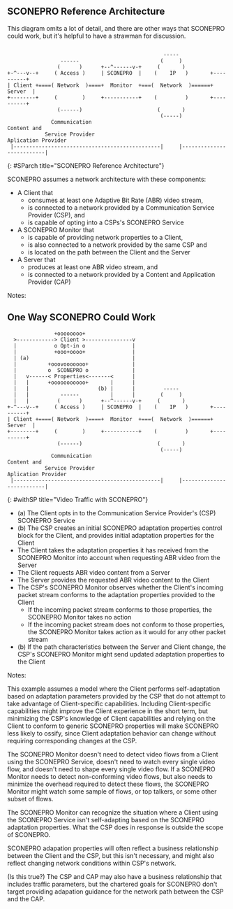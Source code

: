 ## SCONEPRO Reference Architecture

This diagram omits a lot of detail, and there are other ways that SCONEPRO could work, but it's helpful to have a strawman for discussion.

~~~~~~~~

                                                  ----- 
                 ------                          (     )              
                (      )      +--^------v-+     (       )             
+-^---v--+     ( Access )     | SCONEPRO  |    (    IP   )       +----------+
| Client +====( Network  )====+  Monitor  +===(  Network  )======+  Server  |
+--------+     (        )     +-----------+    (         )       +----------+
                (------)                        (       )         
                                                 (-----)
              Communication                                      Content and 
            Service Provider                                 Aplication Provider
 |-----------------------------------------------|     |--------------------------|
~~~~~~~~
{: #SParch title="SCONEPRO Reference Architecture"}

SCONEPRO assumes a network architecture with these components:

* A Client that 
    * consumes at least one Adaptive Bit Rate (ABR) video stream, 
    * is connected to a network provided by a Communication Service Provider (CSP), and
    * is capable of opting into a CSPs's SCONEPRO Service 
* A SCONEPRO Monitor that 
    * is capable of providing network properties to a Client, 
    * is also connected to a network provided by the same CSP and 
    * is located on the path between the Client and the Server
* A Server that 
    * produces at least one ABR video stream, and
    * is connected to a network provided by a Content and Application Provider (CAP)

Notes: 

## One Way SCONEPRO Could Work

~~~~~~~~
               +oooooooo+ 
  >------------> Client >---------------v
  |            o Opt-in o               |
  |            +ooo+oooo+               |  
  | (a)                                 |
  |          +ooovooooooo+              |
  |          o  SCONEPRO o              |
  |   v------< Properties<-------<      |
  |   |      +ooooooooooo+       |      |
  |   |                      (b) |      |         ----- 
  |   |          ------          |      |        (     )              
  |   |         (      )      +--^------v-+     (       )             
+-^---v--+     ( Access )     | SCONEPRO  |    (    IP   )       +----------+
| Client +====( Network  )====+  Monitor  +===(  Network  )======+  Server  |
+--------+     (        )     +-----------+    (         )       +----------+
                (------)                        (       )         
                                                 (-----)
              Communication                                      Content and 
            Service Provider                                 Aplication Provider
 |-----------------------------------------------|     |--------------------------|
~~~~~~~~
{: #withSP title="Video Traffic with SCONEPRO"}

* (a) The Client opts in to the Communication Service Provider's (CSP) SCONEPRO Service
* (b) The CSP creates an initial SCONEPRO adaptation properties control block for the Client, and provides initial adaptation properties for the Client
* The Client takes the adaptation properties it has received from the SCONEPRO Monitor into account when requesting ABR video from the Server
* The Client requests ABR video content from a Server
* The Server provides the requested ABR video content to the Client
* The CSP's SCONEPRO Monitor observes whether the Client's incoming packet stream conforms to the adaptation properties provided to the Client
   * If the incoming packet stream conforms to those properties, the SCONEPRO Monitor takes no action
   * If the incoming packet stream does not conform to those properties, the SCONEPRO Monitor takes action as it would for any other packet stream
* (b) If the path characteristics between the Server and Client change, the CSP's SCONEPRO Monitor might send updated adaptation properties to the Client

Notes: 

This example assumes a model where the Client performs self-adaptation based on adaptation parameters provided by the CSP that do not attempt to take advantage of Client-specific capabilities. Including Client-specific capabilities might improve the Client experience in the short term, but minimizing the CSP's knowledge of Client capabilities and relying on the Client to conform to generic SCONEPRO properties will make SCONEPRO less likely to ossify, since Client adaptation behavior can change without requiring corresponding changes at the CSP.

The SCONEPRO Monitor doesn't need to detect video flows from a Client using the SCONEPRO Service, doesn't need to watch every single video flow, and doesn't need to shape every single video flow. If a SCONEPRO Monitor needs to detect non-conforming video flows, but also needs to minimize the overhead required to detect these flows, the SCONEPRO Monitor might watch some sample of flows, or top talkers, or some other subset of flows.

The SCONEPRO Monitor can recognize the situation where a Client using the SCONEPRO Service isn't self-adapting based on the SCONEPRO adaptation properties. What the CSP does in response is outside the scope of SCONEPRO.

SCONEPRO adapation properties will often reflect a business relationship between the Client and the CSP, but this isn't necessary, and might also reflect changing network conditions within CSP's network.

(Is this true?) The CSP and CAP may also have a business relationship that includes traffic parameters, but the chartered goals for SCONEPRO don't target providing adapation guidance for the network path between the CSP and the CAP.
